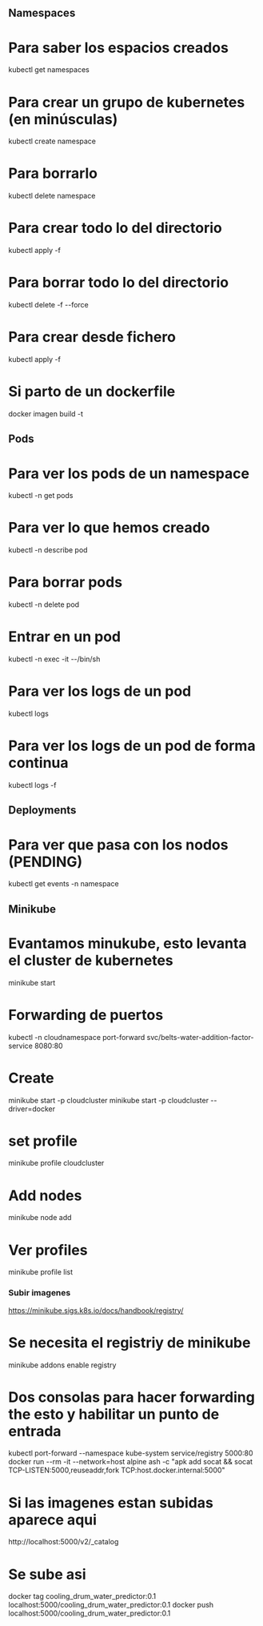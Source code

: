 
## Namespaces

# Para saber los espacios creados
kubectl get namespaces
# Para crear un grupo de kubernetes (en minúsculas)
kubectl create namespace <nombre>
# Para borrarlo
kubectl delete namespace <nombre>
# Para crear todo lo del directorio
kubectl apply -f <directorio>
# Para borrar todo lo del directorio
kubectl delete -f <directorio> --force
# Para crear desde fichero
kubectl apply -f <nombre yaml>
# Si parto de un dockerfile
docker imagen build <ruta dokerfile> -t <nombre imagen>

## Pods

# Para ver los pods de un namespace
kubectl -n <namespace> get pods
# Para ver lo que hemos creado
kubectl -n <namespace> describe pod <nombre-pod>
# Para borrar pods
kubectl -n <namespace> delete pod <nombre-pod>
# Entrar en un pod
kubectl -n <namespace>exec -it <pod> --/bin/sh
# Para ver los logs de un pod
kubectl logs <pod>
# Para ver los logs de un pod de forma continua
kubectl logs -f <pod>

## Deployments

# Para ver que pasa con los nodos (PENDING)
kubectl get events -n namespace

## Minikube

# Evantamos minukube, esto levanta el cluster de kubernetes
minikube start

# Forwarding de puertos
kubectl -n cloudnamespace port-forward svc/belts-water-addition-factor-service 8080:80



# Create
minikube start -p cloudcluster
minikube start -p cloudcluster --driver=docker
# set profile
minikube profile cloudcluster
# Add nodes
minikube node add
# Ver profiles
minikube profile list


### Subir imagenes
https://minikube.sigs.k8s.io/docs/handbook/registry/
# Se necesita el registriy de minikube
minikube addons enable registry
# Dos consolas para hacer forwarding the esto y habilitar un punto de entrada
kubectl port-forward --namespace kube-system service/registry 5000:80
docker run --rm -it --network=host alpine ash -c "apk add socat && socat TCP-LISTEN:5000,reuseaddr,fork TCP:host.docker.internal:5000"
# Si las imagenes estan subidas aparece aqui
http://localhost:5000/v2/_catalog
# Se sube asi
docker tag cooling_drum_water_predictor:0.1 localhost:5000/cooling_drum_water_predictor:0.1
docker push localhost:5000/cooling_drum_water_predictor:0.1
